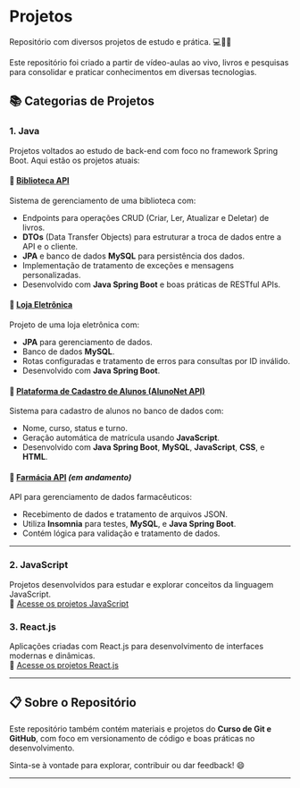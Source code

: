 # Projetos  
Repositório com diversos projetos de estudo e prática. 💻👩‍💻  

Este repositório foi criado a partir de vídeo-aulas ao vivo, livros e pesquisas para consolidar e praticar conhecimentos em diversas tecnologias.

## 📚 Categorias de Projetos  

### 1. **Java**  
Projetos voltados ao estudo de back-end com foco no framework Spring Boot. Aqui estão os projetos atuais:  

#### 🔹 [Biblioteca API](https://github.com/matheus258/New-Projetos/tree/main/Projects%20Java/biblioteca)  
Sistema de gerenciamento de uma biblioteca com:  
- Endpoints para operações CRUD (Criar, Ler, Atualizar e Deletar) de livros.  
- **DTOs** (Data Transfer Objects) para estruturar a troca de dados entre a API e o cliente.  
- **JPA** e banco de dados **MySQL** para persistência dos dados.  
- Implementação de tratamento de exceções e mensagens personalizadas.  
- Desenvolvido com **Java Spring Boot** e boas práticas de RESTful APIs.  

#### 🔹 [Loja Eletrônica](https://github.com/matheus258/New-Projetos/tree/main/Projects%20Java/eletronico)  
Projeto de uma loja eletrônica com:  
- **JPA** para gerenciamento de dados.  
- Banco de dados **MySQL**.  
- Rotas configuradas e tratamento de erros para consultas por ID inválido.  
- Desenvolvido com **Java Spring Boot**.  

#### 🔹 [Plataforma de Cadastro de Alunos (AlunoNet API)](https://github.com/matheus258/New-Projetos/tree/main/Projects%20Java/alunonet-api)  
Sistema para cadastro de alunos no banco de dados com:  
- Nome, curso, status e turno.  
- Geração automática de matrícula usando **JavaScript**.  
- Desenvolvido com **Java Spring Boot**, **MySQL**, **JavaScript**, **CSS**, e **HTML**.  

#### 🔹 [Farmácia API](https://github.com/matheus258/New-Projetos/tree/main/Projects%20Java/FamaciaApi) *(em andamento)*  
API para gerenciamento de dados farmacêuticos:  
- Recebimento de dados e tratamento de arquivos JSON.  
- Utiliza **Insomnia** para testes, **MySQL**, e **Java Spring Boot**.  
- Contém lógica para validação e tratamento de dados.  

---

### 2. **JavaScript**  
Projetos desenvolvidos para estudar e explorar conceitos da linguagem JavaScript.  
🔗 [Acesse os projetos JavaScript](https://github.com/matheus258/New-Projetos/tree/main/Projects%20JavaScript)  

### 3. **React.js**  
Aplicações criadas com React.js para desenvolvimento de interfaces modernas e dinâmicas.  
🔗 [Acesse os projetos React.js](https://github.com/matheus258/New-Projetos/tree/main/Project-React)  

---

## 📋 Sobre o Repositório  
Este repositório também contém materiais e projetos do **Curso de Git e GitHub**, com foco em versionamento de código e boas práticas no desenvolvimento.

Sinta-se à vontade para explorar, contribuir ou dar feedback! 😄  

---
